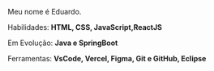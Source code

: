 <p align="left"> 
  Meu nome é Eduardo.
</p>

<p align="left">
  Habilidades: <strong>HTML, CSS, JavaScript,ReactJS</strong>
</p>
<p align="left">
  Em Evolução: <strong>Java e SpringBoot</strong>
</p>

<p align="left">
  Ferramentas: <strong>VsCode, Vercel, Figma, Git e GitHub, Eclipse</strong>
</p>

